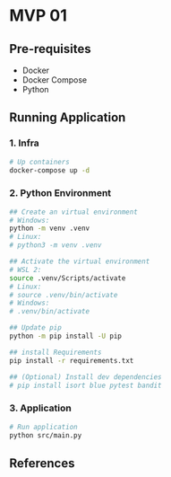 # MVP 01

## Pre-requisites

- Docker
- Docker Compose
- Python

## Running Application

### 1. Infra

```sh
# Up containers
docker-compose up -d
```

### 2. Python Environment

```sh
## Create an virtual environment
# Windows:
python -m venv .venv
# Linux:
# python3 -m venv .venv

## Activate the virtual environment
# WSL 2:
source .venv/Scripts/activate
# Linux: 
# source .venv/bin/activate
# Windows: 
# .venv/bin/activate

## Update pip 
python -m pip install -U pip 

## install Requirements
pip install -r requirements.txt

## (Optional) Install dev dependencies
# pip install isort blue pytest bandit
```

### 3. Application

```sh
# Run application
python src/main.py
```

## References
